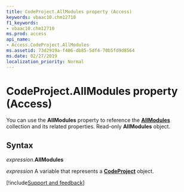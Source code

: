 ```yaml
---
title: CodeProject.AllModules property (Access)
keywords: vbaac10.chm12710
f1_keywords:
- vbaac10.chm12710
ms.prod: access
api_name:
- Access.CodeProject.AllModules
ms.assetid: 73d2919a-f486-db85-5df4-70b5fd9d8564
ms.date: 02/27/2019
localization_priority: Normal
---
```



# CodeProject.AllModules property (Access)

You can use the **AllModules** property to reference the **[AllModules](Access.AllModules.md)** collection and its related properties. Read-only **AllModules** object.


## Syntax

_expression_.**AllModules**

_expression_ A variable that represents a **[CodeProject](Access.CodeProject.md)** object.




[!include[Support and feedback](~/includes/feedback-boilerplate.md)]